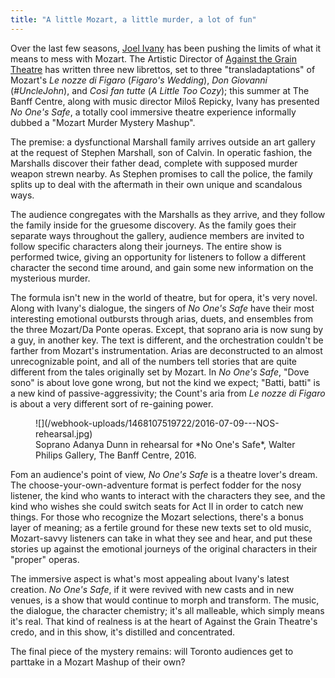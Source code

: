 ```yaml
---
title: "A little Mozart, a little murder, a lot of fun"
---
```


Over the last few seasons, [Joel Ivany](/scene/people/joel-ivany/) has been pushing the limits of what it means to mess with Mozart. The Artistic Director of [Against the Grain Theatre](/scene/companies/against-the-grain-theatre/) has written three new librettos, set to three "transladaptations" of Mozart's *Le nozze di Figaro* (*Figaro's Wedding*), *Don Giovanni* (*#UncleJohn*), and *Così fan tutte* (*A Little Too Cozy*); this summer at The Banff Centre, along with music director Miloš Repicky, Ivany has presented *No One's Safe*, a totally cool immersive theatre experience informally dubbed a "Mozart Murder Mystery Mashup".

The premise: a dysfunctional Marshall family arrives outside an art gallery at the request of Stephen Marshall, son of Calvin. In operatic fashion, the Marshalls discover their father dead, complete with supposed murder weapon strewn nearby. As Stephen promises to call the police, the family splits up to deal with the aftermath in their own unique and scandalous ways. 

The audience congregates with the Marshalls as they arrive, and they follow the family inside for the gruesome discovery. As the family goes their separate ways throughout the gallery, audience members are invited to follow specific characters along their journeys. The entire show is performed twice, giving an opportunity for listeners to follow a different character the second time around, and gain some new information on the mysterious murder.

The formula isn't new in the world of theatre, but for opera, it's very novel. Along with Ivany's dialogue, the singers of *No One's Safe* have their most interesting emotional outbursts through arias, duets, and ensembles from the three Mozart/Da Ponte operas. Except, that soprano aria is now sung by a guy, in another key. The text is different, and the orchestration couldn't be farther from Mozart's instrumentation. Arias are deconstructed to an almost unrecognizable point, and all of the numbers tell stories that are quite different from the tales originally set by Mozart. In *No One's Safe*, "Dove sono" is about love gone wrong, but not the kind we expect; "Batti, batti" is a new kind of passive-aggressivity; the Count's aria from *Le nozze di Figaro* is about a very different sort of re-gaining power.

<figure data-type="image">
![](/webhook-uploads/1468107519722/2016-07-09---NOS-rehearsal.jpg)
<figcaption>Soprano Adanya Dunn in rehearsal for *No One's Safe*, Walter Philips Gallery, The Banff Centre, 2016.</figcaption></figure>

Fom an audience's point of view, *No One's Safe* is a theatre lover's dream. The choose-your-own-adventure format is perfect fodder for the nosy listener, the kind who wants to interact with the characters they see, and the kind who wishes she could switch seats for Act II in order to catch new things. For those who recognize the Mozart selections, there's a bonus layer of meaning; as a fertile ground for these new texts set to old music, Mozart-savvy listeners can take in what they see and hear, and put these stories up against the emotional journeys of the original characters in their "proper" operas.

The immersive aspect is what's most appealing about Ivany's latest creation. *No One's Safe*, if it were revived with new casts and in new venues, is a show that would continue to morph and transform. The music, the dialogue, the character chemistry; it's all malleable, which simply means it's real. That kind of realness is at the heart of Against the Grain Theatre's credo, and in this show, it's distilled and concentrated. 

The final piece of the mystery remains: will Toronto audiences get to parttake in a Mozart Mashup of their own?
